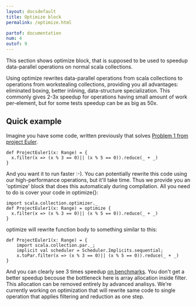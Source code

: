 ```yaml
---
layout: docsdefault
title: Optimize block
permalink: /optimize.html

partof: documentation
num: 4
outof: 9
---
```




This section shows optimize block,
that is supposed to be used to speedup data-parallel operations 
on normal scala collections.

Using optimize rewrites data-parallel operations from scala collections to operations from workstealing collections, providing you all advantages: eliminated boxing, better inlining, data-structure specialization. This commonly gives 2-3x speedup for operations having small amount of work per-element, but for some tests speedup can be as big as 50x.


## Quick example
Imagine you have some code, written previously that solves [Problem 1 from project Euler](https://projecteuler.net/problem=1).
    
	def ProjectEuler1(x: Range) = {
      x.filter(x => (x % 3 == 0)|| (x % 5 == 0)).reduce(_ + _)
    }
	
And you want it to run faster :-). 
You can potentially rewrite this code using our high-performance operations, but it'll take time.
Thus we provide you an 'optimize' block that does this automaticaly during compilation.
All you need to do is cover your code in optimize{}:


    import scala.collection.optimizer._
	def ProjectEuler1(x: Range) = optimize {
      x.filter(x => (x % 3 == 0)|| (x % 5 == 0)).reduce(_ + _)
    }

optimize will rewrite function body to something similar to this:

    def ProjectEuler1(x: Range) = {
        import scala.collection.par._;
		implicit val scheduler = Scheduler.Implicits.sequential;
		x.toPar.filter(x => (x % 3 == 0)|| (x % 5 == 0)).reduce(_ + _)
    }

And you can clearly see 3 times speedup [on benchmarks](TODO).
You don't get a better speedup becouse the bottleneck here is array allocation inside filter.
This allocation can be removed entirely by advanced analisys. We're currently working on optimization that will rewrite same code to single operation that applies filtering and reduction as one step.



